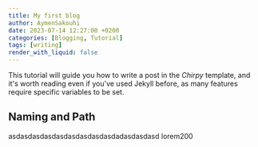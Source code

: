```yaml
---
title: My first blog
author: AymenSakouhi
date: 2023-07-14 12:27:00 +0200
categories: [Blogging, Tutorial]
tags: [writing]
render_with_liquid: false
---
```


This tutorial will guide you how to write a post in the _Chirpy_ template, and it's worth reading even if you've used Jekyll before, as many features require specific variables to be set.

## Naming and Path

asdasdasdasdasdasdasdasdasdadasdasdasd
lorem200
